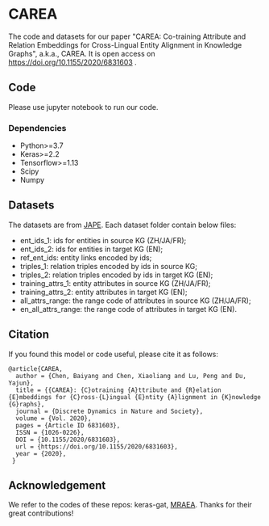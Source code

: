 # CAREA
The code and datasets for our paper "CAREA: Co-training Attribute and Relation Embeddings for Cross-Lingual Entity Alignment in Knowledge Graphs", a.k.a., CAREA. It is open access on https://doi.org/10.1155/2020/6831603 .

## Code
Please use jupyter notebook to run our code.

### Dependencies

* Python>=3.7
* Keras>=2.2
* Tensorflow>=1.13
* Scipy
* Numpy

## Datasets
The datasets are from [JAPE](https://github.com/nju-websoft/JAPE). Each dataset folder contain below files:

* ent_ids_1: ids for entities in source KG (ZH/JA/FR);
* ent_ids_2: ids for entities in target KG (EN);
* ref_ent_ids: entity links encoded by ids;
* triples_1: relation triples encoded by ids in source KG;
* triples_2: relation triples encoded by ids in target KG (EN);
* training_attrs_1: entity attributes in source KG (ZH/JA/FR);
* training_attrs_2: entity attributes in target KG (EN);
* all_attrs_range: the range code of attributes in source KG (ZH/JA/FR);
* en_all_attrs_range: the range code of attributes in target KG (EN).

## Citation
If you found this model or code useful, please cite it as follows:      
```
@article{CAREA,
  author = {Chen, Baiyang and Chen, Xiaoliang and Lu, Peng and Du, Yajun},
  title = {{CAREA}: {C}otraining {A}ttribute and {R}elation {E}mbeddings for {C}ross-{L}ingual {E}ntity {A}lignment in {K}nowledge {G}raphs},
  journal = {Discrete Dynamics in Nature and Society},
  volume = {Vol. 2020},
  pages = {Article ID 6831603},
  ISSN = {1026-0226},
  DOI = {10.1155/2020/6831603},
  url = {https://doi.org/10.1155/2020/6831603},  
  year = {2020},
 }
```

## Acknowledgement

We refer to the codes of these repos: keras-gat, [MRAEA](https://github.com/MaoXinn/MRAEA). Thanks for their great contributions!
